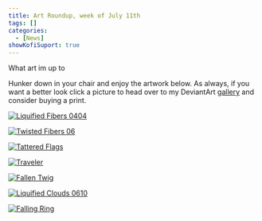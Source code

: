 ```yaml
---
title: Art Roundup, week of July 11th
tags: []
categories:
  - [News]
showKofiSuport: true
---
```

What art im up to<!-- more -->

Hunker down in your chair and enjoy the artwork below. As always, if you want a better look click a picture to head over to my DeviantArt [gallery](https://www.deviantart.com/stevenmeehan/gallery/all) and consider buying a print.

<div class="center">

[![Liquified Fibers 0404](https://images-wixmp-ed30a86b8c4ca887773594c2.wixmp.com/f/f99a6bf8-c5b7-48b6-ad1d-bbd9283918e7/den4kev-f12637c9-87c7-4bed-a3cb-7d7b3dd0bf3b.png/v1/fill/w_1024,h_726,q_80,strp/liquified_fibers_0404_by_stevenmeehan_den4kev-fullview.jpg?token=eyJ0eXAiOiJKV1QiLCJhbGciOiJIUzI1NiJ9.eyJzdWIiOiJ1cm46YXBwOjdlMGQxODg5ODIyNjQzNzNhNWYwZDQxNWVhMGQyNmUwIiwiaXNzIjoidXJuOmFwcDo3ZTBkMTg4OTgyMjY0MzczYTVmMGQ0MTVlYTBkMjZlMCIsIm9iaiI6W1t7ImhlaWdodCI6Ijw9NzI2IiwicGF0aCI6IlwvZlwvZjk5YTZiZjgtYzViNy00OGI2LWFkMWQtYmJkOTI4MzkxOGU3XC9kZW40a2V2LWYxMjYzN2M5LTg3YzctNGJlZC1hM2NiLTdkN2IzZGQwYmYzYi5wbmciLCJ3aWR0aCI6Ijw9MTAyNCJ9XV0sImF1ZCI6WyJ1cm46c2VydmljZTppbWFnZS5vcGVyYXRpb25zIl19.ZEyV1J4ld6qgYIrPjihFEofoIrvebldWx-M3_XsLmeQ "Liquified Fibers 0404")](https://www.deviantart.com/stevenmeehan/art/Liquified-Fibers-0404-885370711)

</div>

<div class="center">

[![Twisted Fibers 06](https://images-wixmp-ed30a86b8c4ca887773594c2.wixmp.com/f/f99a6bf8-c5b7-48b6-ad1d-bbd9283918e7/den4kgp-03f29edf-3a65-45cc-bd1c-8b7b71815d75.png/v1/fill/w_1024,h_726,q_80,strp/twisted_fibers_06_by_stevenmeehan_den4kgp-fullview.jpg?token=eyJ0eXAiOiJKV1QiLCJhbGciOiJIUzI1NiJ9.eyJzdWIiOiJ1cm46YXBwOjdlMGQxODg5ODIyNjQzNzNhNWYwZDQxNWVhMGQyNmUwIiwiaXNzIjoidXJuOmFwcDo3ZTBkMTg4OTgyMjY0MzczYTVmMGQ0MTVlYTBkMjZlMCIsIm9iaiI6W1t7ImhlaWdodCI6Ijw9NzI2IiwicGF0aCI6IlwvZlwvZjk5YTZiZjgtYzViNy00OGI2LWFkMWQtYmJkOTI4MzkxOGU3XC9kZW40a2dwLTAzZjI5ZWRmLTNhNjUtNDVjYy1iZDFjLThiN2I3MTgxNWQ3NS5wbmciLCJ3aWR0aCI6Ijw9MTAyNCJ9XV0sImF1ZCI6WyJ1cm46c2VydmljZTppbWFnZS5vcGVyYXRpb25zIl19.lF2hDQYOasHZ0E__fybJaS7Yuw94zs6LyyyX4C-bDA4 "Twisted Fibers 06")](https://www.deviantart.com/stevenmeehan/art/Twisted-Fibers-06-885370777)

</div>

<div class="center">

[![Tattered Flags](https://images-wixmp-ed30a86b8c4ca887773594c2.wixmp.com/f/f99a6bf8-c5b7-48b6-ad1d-bbd9283918e7/den4kjx-ecd95f35-410b-4c94-989a-6c6b38bd3011.png/v1/fill/w_1024,h_1446,q_80,strp/tattered_flag_by_stevenmeehan_den4kjx-fullview.jpg?token=eyJ0eXAiOiJKV1QiLCJhbGciOiJIUzI1NiJ9.eyJzdWIiOiJ1cm46YXBwOjdlMGQxODg5ODIyNjQzNzNhNWYwZDQxNWVhMGQyNmUwIiwiaXNzIjoidXJuOmFwcDo3ZTBkMTg4OTgyMjY0MzczYTVmMGQ0MTVlYTBkMjZlMCIsIm9iaiI6W1t7ImhlaWdodCI6Ijw9MTQ0NiIsInBhdGgiOiJcL2ZcL2Y5OWE2YmY4LWM1YjctNDhiNi1hZDFkLWJiZDkyODM5MThlN1wvZGVuNGtqeC1lY2Q5NWYzNS00MTBiLTRjOTQtOTg5YS02YzZiMzhiZDMwMTEucG5nIiwid2lkdGgiOiI8PTEwMjQifV1dLCJhdWQiOlsidXJuOnNlcnZpY2U6aW1hZ2Uub3BlcmF0aW9ucyJdfQ.U6Smo8LhzGS6i2ljah_KuptNhL9Og_57VZKAYpgOz28 "Tattered Flags")](https://www.deviantart.com/stevenmeehan/art/Tattered-Flag-885370893)

</div>

<div class="center">

[![Traveler](https://images-wixmp-ed30a86b8c4ca887773594c2.wixmp.com/f/f99a6bf8-c5b7-48b6-ad1d-bbd9283918e7/den4klg-46344612-4023-478a-880e-ea5915006699.png/v1/fill/w_1024,h_1446,q_80,strp/traveler_by_stevenmeehan_den4klg-fullview.jpg?token=eyJ0eXAiOiJKV1QiLCJhbGciOiJIUzI1NiJ9.eyJzdWIiOiJ1cm46YXBwOjdlMGQxODg5ODIyNjQzNzNhNWYwZDQxNWVhMGQyNmUwIiwiaXNzIjoidXJuOmFwcDo3ZTBkMTg4OTgyMjY0MzczYTVmMGQ0MTVlYTBkMjZlMCIsIm9iaiI6W1t7ImhlaWdodCI6Ijw9MTQ0NiIsInBhdGgiOiJcL2ZcL2Y5OWE2YmY4LWM1YjctNDhiNi1hZDFkLWJiZDkyODM5MThlN1wvZGVuNGtsZy00NjM0NDYxMi00MDIzLTQ3OGEtODgwZS1lYTU5MTUwMDY2OTkucG5nIiwid2lkdGgiOiI8PTEwMjQifV1dLCJhdWQiOlsidXJuOnNlcnZpY2U6aW1hZ2Uub3BlcmF0aW9ucyJdfQ._Zy4Cz2TLduFHDb7RbDPenZfL2I4CQb0Z4TyxgoS8BY "Traveler")](https://www.deviantart.com/stevenmeehan/art/Traveler-885370948)

</div>

<div class="center">

[![Fallen Twig](https://images-wixmp-ed30a86b8c4ca887773594c2.wixmp.com/f/f99a6bf8-c5b7-48b6-ad1d-bbd9283918e7/den4kno-abc2a592-72ee-4408-abdf-74037f3f009f.png/v1/fill/w_1024,h_1446,q_80,strp/fallen_twigs_by_stevenmeehan_den4kno-fullview.jpg?token=eyJ0eXAiOiJKV1QiLCJhbGciOiJIUzI1NiJ9.eyJzdWIiOiJ1cm46YXBwOjdlMGQxODg5ODIyNjQzNzNhNWYwZDQxNWVhMGQyNmUwIiwiaXNzIjoidXJuOmFwcDo3ZTBkMTg4OTgyMjY0MzczYTVmMGQ0MTVlYTBkMjZlMCIsIm9iaiI6W1t7ImhlaWdodCI6Ijw9MTQ0NiIsInBhdGgiOiJcL2ZcL2Y5OWE2YmY4LWM1YjctNDhiNi1hZDFkLWJiZDkyODM5MThlN1wvZGVuNGtuby1hYmMyYTU5Mi03MmVlLTQ0MDgtYWJkZi03NDAzN2YzZjAwOWYucG5nIiwid2lkdGgiOiI8PTEwMjQifV1dLCJhdWQiOlsidXJuOnNlcnZpY2U6aW1hZ2Uub3BlcmF0aW9ucyJdfQ.dvXsTN1cRtFYvJI8-49rWoASjcwgi4YKGKhMsRwCdw0 "Fallen Twig")](https://www.deviantart.com/stevenmeehan/art/Fallen-Twigs-885371028)

</div>

<div class="center">

[![Liquified Clouds 0610](https://images-wixmp-ed30a86b8c4ca887773594c2.wixmp.com/f/f99a6bf8-c5b7-48b6-ad1d-bbd9283918e7/den4kpz-83357845-efa0-4aef-9f1c-6a4db4075dcb.png/v1/fill/w_1024,h_726,q_80,strp/liquified_clouds_0610_by_stevenmeehan_den4kpz-fullview.jpg?token=eyJ0eXAiOiJKV1QiLCJhbGciOiJIUzI1NiJ9.eyJzdWIiOiJ1cm46YXBwOjdlMGQxODg5ODIyNjQzNzNhNWYwZDQxNWVhMGQyNmUwIiwiaXNzIjoidXJuOmFwcDo3ZTBkMTg4OTgyMjY0MzczYTVmMGQ0MTVlYTBkMjZlMCIsIm9iaiI6W1t7ImhlaWdodCI6Ijw9NzI2IiwicGF0aCI6IlwvZlwvZjk5YTZiZjgtYzViNy00OGI2LWFkMWQtYmJkOTI4MzkxOGU3XC9kZW40a3B6LTgzMzU3ODQ1LWVmYTAtNGFlZi05ZjFjLTZhNGRiNDA3NWRjYi5wbmciLCJ3aWR0aCI6Ijw9MTAyNCJ9XV0sImF1ZCI6WyJ1cm46c2VydmljZTppbWFnZS5vcGVyYXRpb25zIl19.rFMGVjqN-0ikKf1iIe3pDLyeO0xgbnpBbjZ9u3244Sw "Liquified Clouds 0610")](https://www.deviantart.com/stevenmeehan/art/Liquified-Clouds-0610-885371111)

</div>

<div class="center">

[![Falling Ring](https://images-wixmp-ed30a86b8c4ca887773594c2.wixmp.com/f/f99a6bf8-c5b7-48b6-ad1d-bbd9283918e7/den4kr8-8df4e01d-b43d-46ec-b46e-cabbb83bd043.png/v1/fill/w_1024,h_1446,q_80,strp/falling_ring_by_stevenmeehan_den4kr8-fullview.jpg?token=eyJ0eXAiOiJKV1QiLCJhbGciOiJIUzI1NiJ9.eyJzdWIiOiJ1cm46YXBwOjdlMGQxODg5ODIyNjQzNzNhNWYwZDQxNWVhMGQyNmUwIiwiaXNzIjoidXJuOmFwcDo3ZTBkMTg4OTgyMjY0MzczYTVmMGQ0MTVlYTBkMjZlMCIsIm9iaiI6W1t7ImhlaWdodCI6Ijw9MTQ0NiIsInBhdGgiOiJcL2ZcL2Y5OWE2YmY4LWM1YjctNDhiNi1hZDFkLWJiZDkyODM5MThlN1wvZGVuNGtyOC04ZGY0ZTAxZC1iNDNkLTQ2ZWMtYjQ2ZS1jYWJiYjgzYmQwNDMucG5nIiwid2lkdGgiOiI8PTEwMjQifV1dLCJhdWQiOlsidXJuOnNlcnZpY2U6aW1hZ2Uub3BlcmF0aW9ucyJdfQ.GHIRqajZpEFncLXxd9SiL7to4ufgPVGxD8YgsbQgSZc "Falling Ring")](https://www.deviantart.com/stevenmeehan/art/Falling-Ring-885371156)

</div>